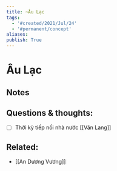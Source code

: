 ```yaml
---
title: ~Âu Lạc
tags:
  - '#created/2021/Jul/24'
  - '#permanent/concept'
aliases: 
publish: True
---
```

# Âu Lạc

## Notes

## Questions & thoughts:
- [ ] Thời kỳ tiếp nối nhà nước [[Văn Lang]]

## Related:
- [[An Dương Vương]]
